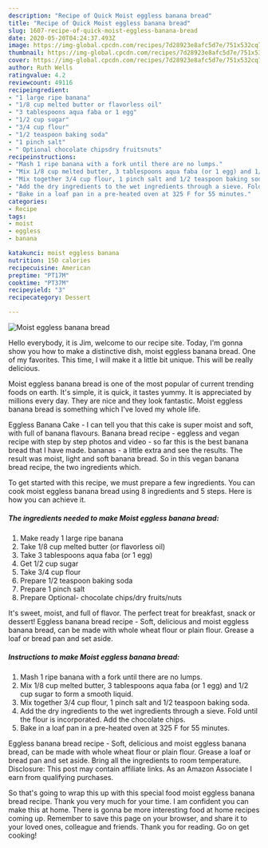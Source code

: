 ```yaml
---
description: "Recipe of Quick Moist eggless banana bread"
title: "Recipe of Quick Moist eggless banana bread"
slug: 1607-recipe-of-quick-moist-eggless-banana-bread
date: 2020-05-20T04:24:37.493Z
image: https://img-global.cpcdn.com/recipes/7d28923e8afc5d7e/751x532cq70/moist-eggless-banana-bread-recipe-main-photo.jpg
thumbnail: https://img-global.cpcdn.com/recipes/7d28923e8afc5d7e/751x532cq70/moist-eggless-banana-bread-recipe-main-photo.jpg
cover: https://img-global.cpcdn.com/recipes/7d28923e8afc5d7e/751x532cq70/moist-eggless-banana-bread-recipe-main-photo.jpg
author: Ruth Wells
ratingvalue: 4.2
reviewcount: 49116
recipeingredient:
- "1 large ripe banana"
- "1/8 cup melted butter or flavorless oil"
- "3 tablespoons aqua faba or 1 egg"
- "1/2 cup sugar"
- "3/4 cup flour"
- "1/2 teaspoon baking soda"
- "1 pinch salt"
- " Optional chocolate chipsdry fruitsnuts"
recipeinstructions:
- "Mash 1 ripe banana with a fork until there are no lumps."
- "Mix 1/8 cup melted butter, 3 tablespoons aqua faba (or 1 egg) and 1/2 cup sugar to form a smooth liquid."
- "Mix together 3/4 cup flour, 1 pinch salt and 1/2 teaspoon baking soda."
- "Add the dry ingredients to the wet ingredients through a sieve. Fold until the flour is incorporated. Add the chocolate chips."
- "Bake in a loaf pan in a pre-heated oven at 325 F for 55 minutes."
categories:
- Recipe
tags:
- moist
- eggless
- banana

katakunci: moist eggless banana 
nutrition: 150 calories
recipecuisine: American
preptime: "PT17M"
cooktime: "PT37M"
recipeyield: "3"
recipecategory: Dessert

---
```



![Moist eggless banana bread](https://img-global.cpcdn.com/recipes/7d28923e8afc5d7e/751x532cq70/moist-eggless-banana-bread-recipe-main-photo.jpg)

Hello everybody, it is Jim, welcome to our recipe site. Today, I'm gonna show you how to make a distinctive dish, moist eggless banana bread. One of my favorites. This time, I will make it a little bit unique. This will be really delicious.

Moist eggless banana bread is one of the most popular of current trending foods on earth. It's simple, it is quick, it tastes yummy. It is appreciated by millions every day. They are nice and they look fantastic. Moist eggless banana bread is something which I've loved my whole life.

Eggless Banana Cake - I can tell you that this cake is super moist and soft, with full of banana flavours. Banana bread recipe - eggless and vegan recipe with step by step photos and video - so far this is the best banana bread that I have made. bananas - a little extra and see the results. The result was moist, light and soft banana bread. So in this vegan banana bread recipe, the two ingredients which.


To get started with this recipe, we must prepare a few ingredients. You can cook moist eggless banana bread using 8 ingredients and 5 steps. Here is how you can achieve it.

<!--inarticleads1-->

##### The ingredients needed to make Moist eggless banana bread:

1. Make ready 1 large ripe banana
1. Take 1/8 cup melted butter (or flavorless oil)
1. Take 3 tablespoons aqua faba (or 1 egg)
1. Get 1/2 cup sugar
1. Take 3/4 cup flour
1. Prepare 1/2 teaspoon baking soda
1. Prepare 1 pinch salt
1. Prepare  Optional- chocolate chips/dry fruits/nuts


It&#39;s sweet, moist, and full of flavor. The perfect treat for breakfast, snack or dessert! Eggless banana bread recipe - Soft, delicious and moist eggless banana bread, can be made with whole wheat flour or plain flour. Grease a loaf or bread pan and set aside. 

<!--inarticleads2-->

##### Instructions to make Moist eggless banana bread:

1. Mash 1 ripe banana with a fork until there are no lumps.
1. Mix 1/8 cup melted butter, 3 tablespoons aqua faba (or 1 egg) and 1/2 cup sugar to form a smooth liquid.
1. Mix together 3/4 cup flour, 1 pinch salt and 1/2 teaspoon baking soda.
1. Add the dry ingredients to the wet ingredients through a sieve. Fold until the flour is incorporated. Add the chocolate chips.
1. Bake in a loaf pan in a pre-heated oven at 325 F for 55 minutes.


Eggless banana bread recipe - Soft, delicious and moist eggless banana bread, can be made with whole wheat flour or plain flour. Grease a loaf or bread pan and set aside. Bring all the ingredients to room temperature. Disclosure: This post may contain affiliate links. As an Amazon Associate I earn from qualifying purchases. 

So that's going to wrap this up with this special food moist eggless banana bread recipe. Thank you very much for your time. I am confident you can make this at home. There is gonna be more interesting food at home recipes coming up. Remember to save this page on your browser, and share it to your loved ones, colleague and friends. Thank you for reading. Go on get cooking!
